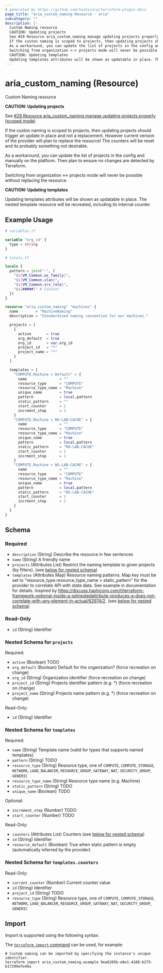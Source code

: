 ```yaml
---
# generated by https://github.com/hashicorp/terraform-plugin-docs
page_title: "aria_custom_naming Resource - aria"
subcategory: ""
description: |-
  Custom Naming resource
  CAUTION: Updating projects
  See #29 Resource aria_custom_naming manage updating projects properly (scoped mode) https://github.com/davidfischer-ch/terraform-provider-aria/issues/29
  If the custon naming is scoped to projects, then updating projects should trigger an update in place and not a replacement. However current version of the provider will plan to replace the resource! The counters will be reset and its probably something not desirable.
  As a workaround, you can update the list of projects in the config and manually on the platform. Then plan to ensure no changes are detected by Terraform.
  Switching from organization <-> projects mode will never be possible without replacing the resource.
  CAUTION: Updating templates
  Updating templates attributes will be shown as updatable in place. The nested template resource will be recreated, including its internal counter.
---
```


# aria_custom_naming (Resource)

Custom Naming resource

**CAUTION: Updating projects**

See [#29 Resource aria_custom_naming manage updating projects properly (scoped mode)](https://github.com/davidfischer-ch/terraform-provider-aria/issues/29)

If the custon naming is scoped to projects, then updating projects should trigger an update in place and not a replacement. However current version of the provider will plan to replace the resource! The counters will be reset and its probably something not desirable.

As a workaround, you can update the list of projects in the config and manually on the platform. Then plan to ensure no changes are detected by Terraform.

Switching from organization <-> projects mode will never be possible without replacing the resource.

**CAUTION: Updating templates**

Updating templates attributes will be shown as updatable in place. The nested template resource will be recreated, including its internal counter.

## Example Usage

```terraform
# variables.tf

variable "org_id" {
  type = string
}

# locals.tf

locals {
  pattern = join("-", [
    "$${VM_Common.os_family}",
    "$${VM_Common.vlan}",
    "$${VM_Common.srv_role}",
    "$${#####}" # Counter
  ])
}

resource "aria_custom_naming" "machines" {
  name        = "MachineNaming"
  description = "Standardized naming convention for our machines."

  projects = [
    {
      active       = true
      org_default  = true
      org_id       = var.org_id
      project_id   = "*"
      project_name = "*"
    }
  ]

  templates = {
    "COMPUTE.Machine > Default" = {
      name               = ""
      resource_type      = "COMPUTE"
      resource_type_name = "Machine"
      unique_name        = true
      pattern            = local.pattern
      static_pattern     = ""
      start_counter      = 1
      incrment_step      = 1
    }
    "COMPUTE.Machine > RH-LAB-CACHE" = {
      name               = ""
      resource_type      = "COMPUTE"
      resource_type_name = "Machine"
      unique_name        = true
      pattern            = local.pattern
      static_pattern     = "RH-LAB-CACHE"
      start_counter      = 1
      incrment_step      = 1
    }
    "COMPUTE.Machine > WS-LAB-CACHE" = {
      name               = ""
      resource_type      = "COMPUTE"
      resource_type_name = "Machine"
      unique_name        = true
      pattern            = local.pattern
      static_pattern     = "WS-LAB-CACHE"
      start_counter      = 1
      incrment_step      = 1
    }
  }
}
```

<!-- schema generated by tfplugindocs -->
## Schema

### Required

- `description` (String) Describe the resource in few sentences
- `name` (String) A friendly name
- `projects` (Attributes List) Restrict the naming template to given projects (by filters). (see [below for nested schema](#nestedatt--projects))
- `templates` (Attributes Map) Resource naming patterns.
Map key must be set to "resource_type.resource_type_name > static_pattern" for the provider to correlate API with state data.
 See example in documentation for details.
Inspired by https://discuss.hashicorp.com/t/terraform-framework-optional-inside-a-setnestedattribute-produces-a-does-not-correlate-with-any-element-in-actual/62974/2. (see [below for nested schema](#nestedatt--templates))

### Read-Only

- `id` (String) Identifier

<a id="nestedatt--projects"></a>
### Nested Schema for `projects`

Required:

- `active` (Boolean) TODO
- `org_default` (Boolean) Default for the organization? (force recreation on change)
- `org_id` (String) Organization identifier (force recreation on change)
- `project_id` (String) Projects identifier pattern (e.g. *) (force recreation on change)
- `project_name` (String) Projects name pattern (e.g. *) (force recreation on change)

Read-Only:

- `id` (String) Identifier


<a id="nestedatt--templates"></a>
### Nested Schema for `templates`

Required:

- `name` (String) Template name (valid for types that supports named templates)
- `pattern` (String) TODO
- `resource_type` (String) Resource type, one of `COMPUTE`, `COMPUTE_STORAGE`, `NETWORK`, `LOAD_BALANCER`, `RESOURCE_GROUP`, `GATEWAY`, `NAT`, `SECURITY_GROUP`, `GENERIC`
- `resource_type_name` (String) Resource type name (e.g. Machine)
- `static_pattern` (String) TODO
- `unique_name` (Boolean) TODO

Optional:

- `increment_step` (Number) TODO
- `start_counter` (Number) TODO

Read-Only:

- `counters` (Attributes List) Counters (see [below for nested schema](#nestedatt--templates--counters))
- `id` (String) Identifier
- `resource_default` (Boolean) True when static pattern is empty (automatically inferred by the provider)

<a id="nestedatt--templates--counters"></a>
### Nested Schema for `templates.counters`

Read-Only:

- `current_counter` (Number) Current counter value
- `id` (String) Identifier
- `project_id` (String) TODO
- `resource_type` (String) Resource type, one of `COMPUTE`, `COMPUTE_STORAGE`, `NETWORK`, `LOAD_BALANCER`, `RESOURCE_GROUP`, `GATEWAY`, `NAT`, `SECURITY_GROUP`, `GENERIC`

## Import

Import is supported using the following syntax:

The [`terraform import` command](https://developer.hashicorp.com/terraform/cli/commands/import) can be used, for example:

```shell
# Custom naming can be imported by specifying the instance's unique identifier.
terraform import aria_custom_naming.example 9ea6205b-e0e1-4188-b275-b17299efe49a
```
